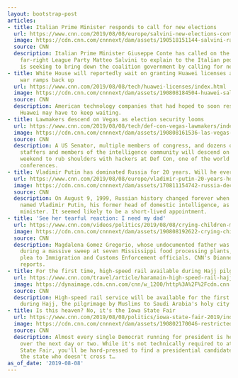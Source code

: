 ```yaml
---
layout: bootstrap-post
articles:
- title: Italian Prime Minister responds to call for new elections
  url: https://www.cnn.com/2019/08/08/europe/salvini-new-elections-conte-intl/index.html
  image: https://cdn.cnn.com/cnnnext/dam/assets/190518151144-salvini-rally-0518-super-tease.jpg
  source: CNN
  description: Italian Prime Minister Giuseppe Conte has called on the leader of the
    far-right League Party Matteo Salvini to explain to the Italian people why he
    is seeking to bring down the coalition government by calling for new elections.
- title: White House will reportedly wait on granting Huawei licenses as the trade
    war ramps back up
  url: https://www.cnn.com/2019/08/08/tech/huawei-licenses/index.html
  image: https://cdn.cnn.com/cnnnext/dam/assets/190808184504-huawei-sales-licenses-super-tease.jpg
  source: CNN
  description: American technology companies that had hoped to soon resume sales to
    Huawei may have to keep waiting.
- title: Lawmakers descend on Vegas as election security looms
  url: https://www.cnn.com/2019/08/08/tech/def-con-vegas-lawmakers/index.html
  image: https://cdn.cnn.com/cnnnext/dam/assets/190808161536-las-vegas-strip-restricted-super-tease.jpg
  source: CNN
  description: A US Senator, multiple members of congress, and dozens of congressional
    staffers and members of the intelligence community will descend on Las Vegas this
    weekend to rub shoulders with hackers at Def Con, one of the world's largest hacking
    conferences.
- title: Vladimir Putin has dominated Russia for 20 years. Will he ever step down?
  url: https://www.cnn.com/2019/08/08/europe/vladimir-putin-20-years-hodge-intl/index.html
  image: https://cdn.cnn.com/cnnnext/dam/assets/170811154742-russia-decoded-putin-illustration-super-tease.jpg
  source: CNN
  description: On August 9, 1999, Russian history changed forever when Boris Yeltsin
    named Vladimir Putin, his former head of domestic intelligence, as acting prime
    minister. It seemed likely to be a short-lived appointment.
- title: 'See her tearful reaction: I need my dad'
  url: https://www.cnn.com/videos/politics/2019/08/08/crying-children-mississippi-immigration-raids-gallagher-pkg-lead-vpx.cnn
  image: https://cdn.cnn.com/cnnnext/dam/assets/190808192622-crying-child-ice-raids-super-tease.jpg
  source: CNN
  description: Magdalena Gomez Gregorio, whose undocumented father was rounded up
    during a massive sweep at seven Mississippi food processing plants, makes an emotional
    plea to Immigration and Customs Enforcement officials. CNN's Dianne Gallagher
    reports.
- title: For the first time, high-speed rail available during Hajj pilgrimage
  url: https://www.cnn.com/travel/article/haramain-high-speed-rail-hajj-saudi-arabia/index.html
  image: https://dynaimage.cdn.cnn.com/cnn/w_1200/http%3A%2F%2Fcdn.cnn.com%2Fcnnnext%2Fdam%2Fassets%2F190808141647-high-speed-rail-haramain-mecca-super-tease.jpg
  source: CNN
  description: High-speed rail service will be available for the first time this year
    during Hajj, the pilgrimage by Muslims to Saudi Arabia's holy city of Mecca.
- title: Is this heaven? No, it's the Iowa State Fair
  url: https://www.cnn.com/2019/08/08/politics/iowa-state-fair-2019/index.html
  image: https://cdn.cnn.com/cnnnext/dam/assets/190802170046-restricted-20190802-iowa-state-fair-graphic-the-point-super-tease.jpg
  source: CNN
  description: Almost every single Democrat running for president is heading to Iowa
    over the next day or two. While it's not technically required to attend the Iowa
    State Fair, you'll be hard-pressed to find a presidential candidate already in
    the state who doesn't cross t…
as_of_date: '2019-08-08'
---
```


